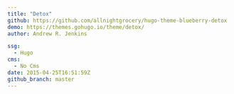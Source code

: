```yaml
---
title: "Detox"
github: https://github.com/allnightgrocery/hugo-theme-blueberry-detox
demo: https://themes.gohugo.io/theme/detox/
author: Andrew R. Jenkins

ssg:
  - Hugo
cms:
  - No Cms
date: 2015-04-25T16:51:59Z
github_branch: master
---
```


